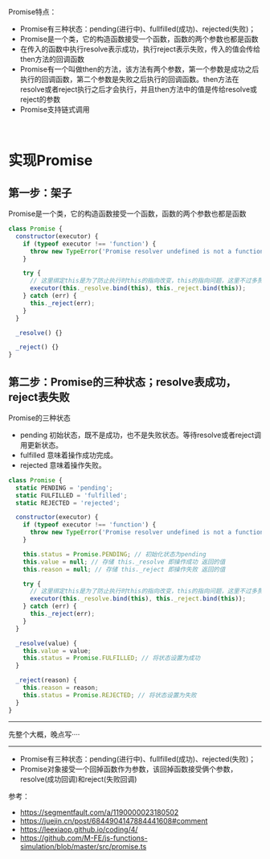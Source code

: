 
Promise特点：
- Promise有三种状态：pending(进行中)、fullfilled(成功)、rejected(失败)；
- Promise是一个类，它的构造函数接受一个函数，函数的两个参数也都是函数
- 在传入的函数中执行resolve表示成功，执行reject表示失败，传入的值会传给then方法的回调函数
- Promise有一个叫做then的方法，该方法有两个参数，第一个参数是成功之后执行的回调函数，第二个参数是失败之后执行的回调函数。then方法在resolve或者reject执行之后才会执行，并且then方法中的值是传给resolve或reject的参数
- Promise支持链式调用

<br>

# 实现Promise

## 第一步：架子

Promise是一个类，它的构造函数接受一个函数，函数的两个参数也都是函数

```js
class Promise {
  constructor(executor) {
    if (typeof executor !== 'function') {
      throw new TypeError('Promise resolver undefined is not a function');
    }

    try {
      // 这里绑定this是为了防止执行时this的指向改变，this的指向问题，这里不过多赘述
      executor(this._resolve.bind(this), this._reject.bind(this));
    } catch (err) {
      this._reject(err);
    }
  }

  _resolve() {}

  _reject() {}
}
```

## 第二步：Promise的三种状态；resolve表成功，reject表失败

Promise的三种状态
- pending 初始状态，既不是成功，也不是失败状态。等待resolve或者reject调用更新状态。
- fulfilled 意味着操作成功完成。
- rejected 意味着操作失败。

```js
class Promise {
  static PENDING = 'pending';
  static FULFILLED = 'fulfilled';
  static REJECTED = 'rejected';

  constructor(executor) {
    if (typeof executor !== 'function') {
      throw new TypeError('Promise resolver undefined is not a function');
    }

    this.status = Promise.PENDING; // 初始化状态为pending
    this.value = null; // 存储 this._resolve 即操作成功 返回的值
    this.reason = null; // 存储 this._reject 即操作失败 返回的值

    try {
      // 这里绑定this是为了防止执行时this的指向改变，this的指向问题，这里不过多赘述
      executor(this._resolve.bind(this), this._reject.bind(this));
    } catch (err) {
      this._reject(err);
    }
  }

  _resolve(value) {
    this.value = value;
    this.status = Promise.FULFILLED; // 将状态设置为成功
  }

  _reject(reason) {
    this.reason = reason;
    this.status = Promise.REJECTED; // 将状态设置为失败
  }
}
```

--------
先整个大概，晚点写····

---

- Promise有三种状态：pending(进行中)、fullfilled(成功)、rejected(失败)；
- Promise对象接受一个回掉函数作为参数，该回掉函数接受俩个参数，resolve(成功回调)和reject(失败回调)


参考：
- https://segmentfault.com/a/1190000023180502
- https://juejin.cn/post/6844904147884441608#comment
- https://leexiaop.github.io/coding/4/
- https://github.com/M-FE/js-functions-simulation/blob/master/src/promise.ts
